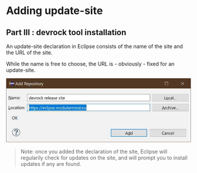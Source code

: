 # Adding update-site

## Part III : devrock tool installation 

An update-site declaration in Eclipse consists of the name of the site and the URL of the site. 

While the name is free to choose, the URL is - obviously - fixed for an update-site.

![picture of modularmind update-site declaration](./images/04.devrock.jpg "modularmind update-site declaration")

> Note: once you added the declaration of the site, Eclipse will regularily check for updates on the site, and will prompt you to install updates if any are found.


